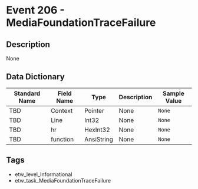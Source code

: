 # Event 206 - MediaFoundationTraceFailure

## Description
None

## Data Dictionary
|Standard Name|Field Name|Type|Description|Sample Value|
|---|---|---|---|---|
|TBD|Context|Pointer|None|`None`|
|TBD|Line|Int32|None|`None`|
|TBD|hr|HexInt32|None|`None`|
|TBD|function|AnsiString|None|`None`|

## Tags
* etw_level_Informational
* etw_task_MediaFoundationTraceFailure